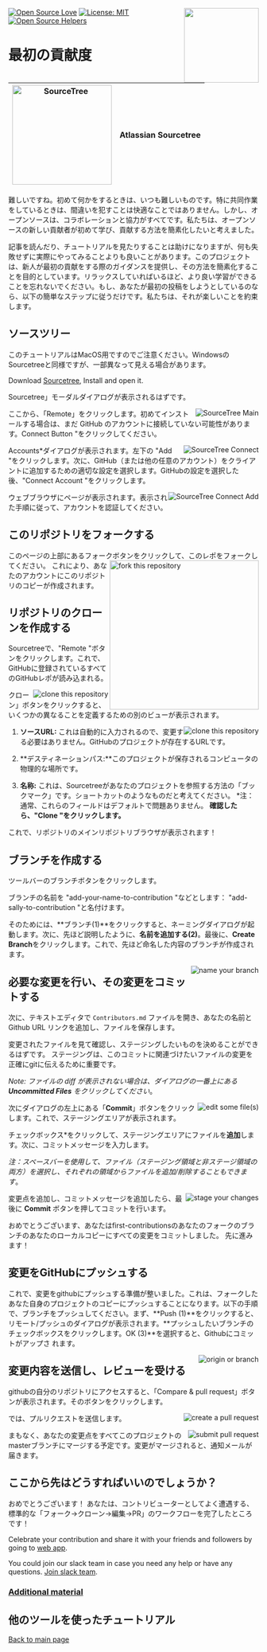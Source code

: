 [![Open Source Love](https://badges.frapsoft.com/os/v1/open-source.svg?v=103)](https://github.com/ellerbrock/open-source-badges/)
[<img align="right" width="150" src="https://firstcontributions.github.io/assets/Readme/join-slack-team.png">](https://join.slack.com/t/firstcontributors/shared_invite/zt-1hg51qkgm-Xc7HxhsiPYNN3ofX2_I8FA)
[![License: MIT](https://img.shields.io/badge/License-MIT-green.svg)](https://opensource.org/licenses/MIT)
[![Open Source Helpers](https://www.codetriage.com/roshanjossey/first-contributions/badges/users.svg)](https://www.codetriage.com/roshanjossey/first-contributions)


# 最初の貢献度

|<img alt="SourceTree" src="https://firstcontributions.github.io/assets/gui-tool-tutorials/sourcetree-macos-tutorial/sourcetree-logo.png" width="200">|Atlassian Sourcetree|
|---|---|

難しいですね。初めて何かをするときは、いつも難しいものです。特に共同作業をしているときは、間違いを犯すことは快適なことではありません。しかし、オープンソースは、コラボレーションと協力がすべてです。私たちは、オープンソースの新しい貢献者が初めて学び、貢献する方法を簡素化したいと考えました。

記事を読んだり、チュートリアルを見たりすることは助けになりますが、何も失敗せずに実際にやってみることよりも良いことがあります。このプロジェクトは、新人が最初の貢献をする際のガイダンスを提供し、その方法を簡素化することを目的としています。リラックスしていればいるほど、より良い学習ができることを忘れないでください。もし、あなたが最初の投稿をしようとしているのなら、以下の簡単なステップに従うだけです。私たちは、それが楽しいことを約束します。

## ソースツリー

このチュートリアルはMacOS用ですのでご注意ください。WindowsのSourcetreeと同様ですが、一部異なって見える場合があります。
<!--
	****************************************
	*** This is commented out until      ***
	*** a Windows tutorial can be created***
	****************************************
Please note, this tutorial is for MacOS. Please refer to the [Windows Tutorial]() for Sourcetree if that is what you want to use.
-->

Download [Sourcetree](https://www.sourcetreeapp.com), Install and open it.

Sourcetree」モーダルダイアログが表示されるはずです。

<img style="float: right;" src="https://firstcontributions.github.io/assets/gui-tool-tutorials/sourcetree-macos-tutorial/sourcetree-1-main.png" alt="SourceTree Main" />

ここから、「Remote」をクリックします。初めてインストールする場合は、まだ GitHub のアカウントに接続していない可能性があります。Connect Button "をクリックしてください。

<img style="float: right;" src="https://firstcontributions.github.io/assets/gui-tool-tutorials/sourcetree-macos-tutorial/sourcetree-2-main-connect.png" alt="SourceTree Connect" />

Accounts*ダイアログが表示されます。左下の "Add "をクリックします。次に、GitHub（または他の任意のアカウント）をクライアントに追加するための適切な設定を選択します。GitHubの設定を選択した後、"Connect Account "をクリックします。

<img style="float: right;" src="https://firstcontributions.github.io/assets/gui-tool-tutorials/sourcetree-macos-tutorial/sourcetree-4-accounts-add.png" alt="SourceTree Connect Add" />

ウェブブラウザにページが表示されます。表示された手順に従って、アカウントを認証してください。

## このリポジトリをフォークする

このページの上部にあるフォークボタンをクリックして、このレポをフォークしてください。
<img align="right" width="300" src="https://firstcontributions.github.io/assets/gui-tool-tutorials/sourcetree-macos-tutorial/fork.png" alt="fork this repository" />
これにより、あなたのアカウントにこのリポジトリのコピーが作成されます。


## リポジトリのクローンを作成する

Sourcetreeで、"Remote "ボタンをクリックします。これで、GitHubに登録されているすべてのGitHubレポが読み込まれる。

<img style="float: right;" src="https://firstcontributions.github.io/assets/gui-tool-tutorials/sourcetree-macos-tutorial/sourcetree-5-cloning.png" alt="clone this repository" />

クローン」ボタンをクリックすると、いくつかの異なることを定義するための別のビューが表示されます。

<img style="float: right;" src="https://firstcontributions.github.io/assets/gui-tool-tutorials/sourcetree-macos-tutorial/sourcetree-6-cloning-confirm.png" alt="clone this repository" />

1) **ソースURL:** これは自動的に入力されるので、変更する必要はありません。GitHubのプロジェクトが存在するURLです。

2) **デスティネーションパス:**このプロジェクトが保存されるコンピュータの物理的な場所です。

3) **名称:** これは、Sourcetreeがあなたのプロジェクトを参照する方法の「ブックマーク」です。ショートカットのようなものだと考えてください。
*注：通常、これらのフィールドはデフォルトで問題ありません。
**確認したら、"Clone "をクリックします。**

これで、リポジトリのメインリポジトリブラウザが表示されます！

## ブランチを作成する

ツールバーのブランチボタンをクリックします。

ブランチの名前を "add-your-name-to-contribution "などとします： "add-sally-to-contribution "と名付けます。

そのためには、**ブランチ(1)**をクリックすると、ネーミングダイアログが起動します。次に、先ほど説明したように、**名前を追加する(2)**。最後に、**Create Branch**をクリックします。これで、先ほど命名した内容のブランチが作成されます。

<img style="float: right;" src="https://firstcontributions.github.io/assets/gui-tool-tutorials/sourcetree-macos-tutorial/sourcetree-7-branching.png" alt="name your branch" />


## 必要な変更を行い、その変更をコミットする

次に、テキストエディタで `Contributors.md` ファイルを開き、あなたの名前と Github URL リンクを追加し、ファイルを保存します。

変更されたファイルを見て確認し、ステージングしたいものを決めることができるはずです。 ステージングは、このコミットに関連づけたいファイルの変更を正確にgitに伝えるために重要です。

*Note: ファイルの diff が表示されない場合は、ダイアログの一番上にある **Uncommitted Files** をクリックしてください*。

<img style="float: right;" src="https://firstcontributions.github.io/assets/gui-tool-tutorials/sourcetree-macos-tutorial/sourcetree-8-viewing-changed-files.png" alt="edit some file(s)" />

次にダイアログの左上にある「**Commit**」ボタンをクリックします。これで、ステージングエリアが表示されます。

チェックボックス*をクリックして、ステージングエリアにファイルを**追加**します。次に、コミットメッセージを入力します。

*注：スペースバーを使用して、ファイル（ステージング領域と非ステージ領域の両方）を選択し、それぞれの領域からファイルを追加/削除することもできます*。

<img style="float: right;" src="https://firstcontributions.github.io/assets/gui-tool-tutorials/sourcetree-macos-tutorial/sourcetree-9-committing.png" alt="stage your changes" />


変更点を追加し、コミットメッセージを追加したら、最後に **Commit** ボタンを押してコミットを行います。

おめでとうございます、あなたはfirst-contributionsのあなたのフォークのブランチのあなたのローカルコピーにすべての変更をコミットしました。 先に進みます！


## 変更をGitHubにプッシュする

これで、変更をgithubにプッシュする準備が整いました。これは、フォークしたあなた自身のプロジェクトのコピーにプッシュすることになります。以下の手順で、ブランチをプッシュしてください。まず、**Push (1)**をクリックすると、リモート/プッシュのダイアログが表示されます。**プッシュしたいブランチのチェックボックスをクリックします。OK (3)**を選択すると、Githubにコミットがアップさ れます。

<img style="float: right;" src="https://firstcontributions.github.io/assets/gui-tool-tutorials/sourcetree-macos-tutorial/sourcetree-10-pushing.png" alt="origin or branch" />

## 変更内容を送信し、レビューを受ける

githubの自分のリポジトリにアクセスすると、「Compare & pull request」ボタンが表示されます。そのボタンをクリックします。

<img style="float: right;" src="https://firstcontributions.github.io/assets/gui-tool-tutorials/sourcetree-macos-tutorial/compare-and-pull.png" alt="create a pull request" />

では、プルリクエストを送信します。

<img style="float: right;" src="https://firstcontributions.github.io/assets/gui-tool-tutorials/sourcetree-macos-tutorial/submit-pull-request.png" alt="submit pull request" />
まもなく、あなたの変更点をすべてこのプロジェクトのmasterブランチにマージする予定です。変更がマージされると、通知メールが届きます。

## ここから先はどうすればいいのでしょうか？

おめでとうございます！ あなたは、コントリビューターとしてよく遭遇する、標準的な「フォーク→クローン→編集→PR」のワークフローを完了したところです！

Celebrate your contribution and share it with your friends and followers by going to [web app](https://firstcontributions.github.io/#social-share).

You could join our slack team in case you need any help or have any questions. [Join slack team](https://join.slack.com/t/firstcontributors/shared_invite/zt-1hg51qkgm-Xc7HxhsiPYNN3ofX2_I8FA).


### [Additional material](../additional-material/git_workflow_scenarios/additional-material.md)


## 他のツールを使ったチュートリアル
[Back to main page](https://github.com/firstcontributions/first-contributions#tutorials-using-other-tools)
